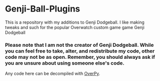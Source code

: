 # Genji-Ball-Plugins
This is a repository with my additions to Genji Dodgeball.
I like making tweaks and such for the popular Overwatch custom game game Genji Dodgeball

### **Please note that I am not the creator of Genji Dodgeball. While you can feel free to take, alter, and redistribute my code, other code may not be as open. Remember, you should always ask if you are unsure about using someone else's code.**

Any code here can be decompiled with [OverPy](https://github.com/Zezombye/overpy).
